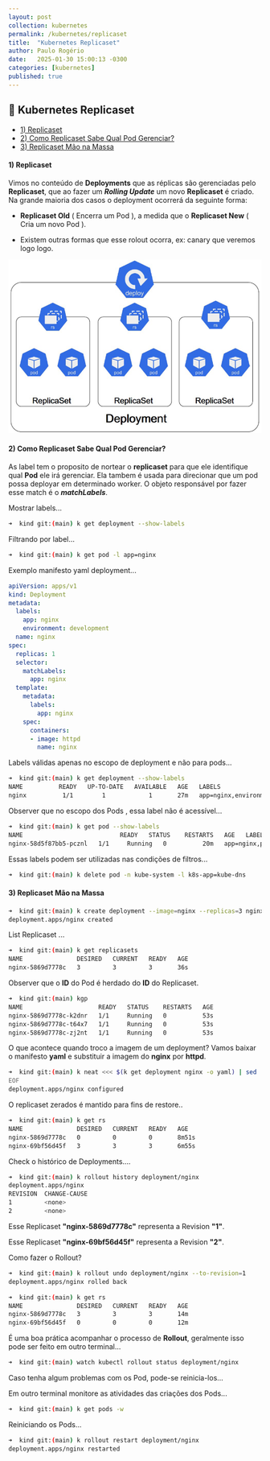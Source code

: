 ```yaml
---
layout: post
collection: kubernetes
permalink: /kubernetes/replicaset
title:  "Kubernetes Replicaset"
author: Paulo Rogério
date:   2025-01-30 15:00:13 -0300
categories: [kubernetes]
published: true
---
```


## 🚀 Kubernetes Replicaset

- [1) Replicaset](#1-replicaset)
- [2) Como Replicaset Sabe Qual Pod Gerenciar?](#2-como-replicaset-sabe-qual-pod-gerenciar)
- [3) Replicaset Mão na Massa](#3-replicaset-mão-na-massa)

#### 1) Replicaset

Vimos no conteúdo de **Deployments** que as réplicas são gerenciadas pelo **Replicaset**, que ao fazer um ***Rolling Update*** um novo **Replicaset** é criado. Na grande maioria dos casos o deployment ocorrerá da seguinte forma:

- **Replicaset Old** ( Encerra um Pod ), a medida que o **Replicaset New** ( Cria um novo Pod ).

- Existem outras formas que esse rolout ocorra, ex: canary que veremos logo logo.

![](/images/kubernetes/deployment-replicaset/deployment.png)

#### 2) Como Replicaset Sabe Qual Pod Gerenciar?

As label tem o proposito de nortear o **replicaset** para que ele identifique qual **Pod** ele irá gerenciar. Ela tambem é usada para direcionar que um pod possa deployar em determinado worker. O objeto responsável por fazer esse match é o ***matchLabels***.

Mostrar labels...

```bash
➜  kind git:(main) k get deployment --show-labels
```

Filtrando por label...

```bash
➜  kind git:(main) k get pod -l app=nginx
```

Exemplo manifesto yaml deployment...

```yaml
apiVersion: apps/v1
kind: Deployment
metadata:
  labels:
    app: nginx
    environment: development
  name: nginx
spec:
  replicas: 1
  selector:
    matchLabels:
      app: nginx
  template:
    metadata:
      labels:
        app: nginx
    spec:
      containers:
      - image: httpd
        name: nginx
```

Labels válidas apenas no escopo de deployment e não para pods...

```bash
➜  kind git:(main) k get deployment --show-labels
NAME          READY   UP-TO-DATE   AVAILABLE   AGE   LABELS
nginx          1/1        1            1       27m   app=nginx,environment=development
```

Observer que no escopo dos Pods , essa label não é acessível...

```bash
➜  kind git:(main) k get pod --show-labels
NAME                           READY   STATUS    RESTARTS   AGE   LABELS
nginx-58d5f87bb5-pcznl   1/1     Running   0          20m   app=nginx,pod-template-hash=58d5f87bb5
```

Essas labels podem ser utilizadas nas condições de filtros...

```bash
➜  kind git:(main) k delete pod -n kube-system -l k8s-app=kube-dns
```

#### 3) Replicaset Mão na Massa

```bash
➜  kind git:(main) k create deployment --image=nginx --replicas=3 nginx
deployment.apps/nginx created
```

List Replicaset ...

```bash
➜  kind git:(main) k get replicasets
NAME               DESIRED   CURRENT   READY   AGE
nginx-5869d7778c   3         3         3       36s
```

Observer que o **ID** do Pod é herdado do **ID** do Replicaset.

```bash
➜  kind git:(main) kgp
NAME                     READY   STATUS    RESTARTS   AGE
nginx-5869d7778c-k2dnr   1/1     Running   0          53s
nginx-5869d7778c-t64x7   1/1     Running   0          53s
nginx-5869d7778c-zj2nt   1/1     Running   0          53s
```

O que acontece quando troco a imagem de um deployment? Vamos baixar o manifesto **yaml** e substituir a imagem do **nginx** por **httpd**.

```bash
➜  kind git:(main) k neat <<< $(k get deployment nginx -o yaml) | sed 's/image: nginx/image: httpd/' <<EOF | kaf -
EOF
deployment.apps/nginx configured
```

O replicaset zerados é mantido para fins de restore..

```bash
➜  kind git:(main) k get rs
NAME               DESIRED   CURRENT   READY   AGE
nginx-5869d7778c   0         0         0       8m51s
nginx-69bf56d45f   3         3         3       6m55s
```

Check o histórico de Deployments....

```bash
➜  kind git:(main) k rollout history deployment/nginx
deployment.apps/nginx
REVISION  CHANGE-CAUSE
1         <none>
2         <none>
```

Esse Replicaset **"nginx-5869d7778c"** representa a Revision **"1"**.

Esse Replicaset **"nginx-69bf56d45f"** representa a Revision **"2"**.

Como fazer o Rollout?

```bash
➜  kind git:(main) k rollout undo deployment/nginx --to-revision=1
deployment.apps/nginx rolled back
```

```bash
➜  kind git:(main) k get rs
NAME               DESIRED   CURRENT   READY   AGE
nginx-5869d7778c   3         3         3       14m
nginx-69bf56d45f   0         0         0       12m
```

É uma boa prática acompanhar o processo de **Rollout**, geralmente isso pode ser feito em outro terminal...

```bash
➜  kind git:(main) watch kubectl rollout status deployment/nginx
```

Caso tenha algum problemas com os Pod, pode-se reinicia-los...

Em outro terminal monitore as atividades das criações dos Pods...

```bash
➜  kind git:(main) k get pods -w
```

Reiniciando os Pods...

```bash
➜  kind git:(main) k rollout restart deployment/nginx
deployment.apps/nginx restarted
```
